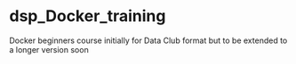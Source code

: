 # dsp_Docker_training
Docker beginners course initially for Data Club format but to be extended to a longer version soon
